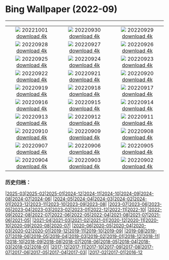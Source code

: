 # Bing Wallpaper (2022-09)
**************
| | | |
| :----: | :----: | :----: |
| ![](https://www.bing.com/th?id=OHR.EubalaenaAustralis_EN-US7949014397_1920x1080.jpg) 20221001 [download 4k](https://www.bing.com/th?id=OHR.EubalaenaAustralis_EN-US7949014397_UHD.jpg) | ![](https://www.bing.com/th?id=OHR.InfiniD_EN-US7855471603_1920x1080.jpg) 20220930 [download 4k](https://www.bing.com/th?id=OHR.InfiniD_EN-US7855471603_UHD.jpg) | ![](https://www.bing.com/th?id=OHR.FosterCoveredBridge_EN-US7763700078_1920x1080.jpg) 20220929 [download 4k](https://www.bing.com/th?id=OHR.FosterCoveredBridge_EN-US7763700078_UHD.jpg) |
| ![](https://www.bing.com/th?id=OHR.YellowstoneUGB_EN-US7573964019_1920x1080.jpg) 20220928 [download 4k](https://www.bing.com/th?id=OHR.YellowstoneUGB_EN-US7573964019_UHD.jpg) | ![](https://www.bing.com/th?id=OHR.SusitnaRiver_EN-US7154675950_1920x1080.jpg) 20220927 [download 4k](https://www.bing.com/th?id=OHR.SusitnaRiver_EN-US7154675950_UHD.jpg) | ![](https://www.bing.com/th?id=OHR.AmazonMangroves_EN-US7068770726_1920x1080.jpg) 20220926 [download 4k](https://www.bing.com/th?id=OHR.AmazonMangroves_EN-US7068770726_UHD.jpg) |
| ![](https://www.bing.com/th?id=OHR.DarkSkyAcadia_EN-US6966527964_1920x1080.jpg) 20220925 [download 4k](https://www.bing.com/th?id=OHR.DarkSkyAcadia_EN-US6966527964_UHD.jpg) | ![](https://www.bing.com/th?id=OHR.GoldenJellyfish_EN-US6743816471_1920x1080.jpg) 20220924 [download 4k](https://www.bing.com/th?id=OHR.GoldenJellyfish_EN-US6743816471_UHD.jpg) | ![](https://www.bing.com/th?id=OHR.LastDollarRoad_EN-US7923638318_1920x1080.jpg) 20220923 [download 4k](https://www.bing.com/th?id=OHR.LastDollarRoad_EN-US7923638318_UHD.jpg) |
| ![](https://www.bing.com/th?id=OHR.PWPeaceDoves_EN-US7797522376_1920x1080.jpg) 20220922 [download 4k](https://www.bing.com/th?id=OHR.PWPeaceDoves_EN-US7797522376_UHD.jpg) | ![](https://www.bing.com/th?id=OHR.SitkaOtters_EN-US7714053956_1920x1080.jpg) 20220921 [download 4k](https://www.bing.com/th?id=OHR.SitkaOtters_EN-US7714053956_UHD.jpg) | ![](https://www.bing.com/th?id=OHR.QueenFuneral_EN-US7710269016_1920x1080.jpg) 20220920 [download 4k](https://www.bing.com/th?id=OHR.QueenFuneral_EN-US7710269016_UHD.jpg) |
| ![](https://www.bing.com/th?id=OHR.ArashiyamaBamboo_EN-US7569665443_1920x1080.jpg) 20220919 [download 4k](https://www.bing.com/th?id=OHR.ArashiyamaBamboo_EN-US7569665443_UHD.jpg) | ![](https://www.bing.com/th?id=OHR.Wellenflug_EN-US7380614960_1920x1080.jpg) 20220918 [download 4k](https://www.bing.com/th?id=OHR.Wellenflug_EN-US7380614960_UHD.jpg) | ![](https://www.bing.com/th?id=OHR.PianePuma_EN-US7221521942_1920x1080.jpg) 20220917 [download 4k](https://www.bing.com/th?id=OHR.PianePuma_EN-US7221521942_UHD.jpg) |
| ![](https://www.bing.com/th?id=OHR.BuffaloMural_EN-US7123580117_1920x1080.jpg) 20220916 [download 4k](https://www.bing.com/th?id=OHR.BuffaloMural_EN-US7123580117_UHD.jpg) | ![](https://www.bing.com/th?id=OHR.MarbleCanyon_EN-US7056773172_1920x1080.jpg) 20220915 [download 4k](https://www.bing.com/th?id=OHR.MarbleCanyon_EN-US7056773172_UHD.jpg) | ![](https://www.bing.com/th?id=OHR.GSDNPest_EN-US6985335988_1920x1080.jpg) 20220914 [download 4k](https://www.bing.com/th?id=OHR.GSDNPest_EN-US6985335988_UHD.jpg) |
| ![](https://www.bing.com/th?id=OHR.Aracari_EN-US6920359857_1920x1080.jpg) 20220913 [download 4k](https://www.bing.com/th?id=OHR.Aracari_EN-US6920359857_UHD.jpg) | ![](https://www.bing.com/th?id=OHR.SOLHalfStaff_EN-US6710129226_1920x1080.jpg) 20220912 [download 4k](https://www.bing.com/th?id=OHR.SOLHalfStaff_EN-US6710129226_UHD.jpg) | ![](https://www.bing.com/th?id=OHR.KLMidAutumn_EN-US6642842911_1920x1080.jpg) 20220911 [download 4k](https://www.bing.com/th?id=OHR.KLMidAutumn_EN-US6642842911_UHD.jpg) |
| ![](https://www.bing.com/th?id=OHR.BHNMBelize_EN-US6404020386_1920x1080.jpg) 20220910 [download 4k](https://www.bing.com/th?id=OHR.BHNMBelize_EN-US6404020386_UHD.jpg) | ![](https://www.bing.com/th?id=OHR.CircumnavigationAnni_EN-US9635067459_1920x1080.jpg) 20220909 [download 4k](https://www.bing.com/th?id=OHR.CircumnavigationAnni_EN-US9635067459_UHD.jpg) | ![](https://www.bing.com/th?id=OHR.MuseudoAmanha_EN-US9576177041_1920x1080.jpg) 20220908 [download 4k](https://www.bing.com/th?id=OHR.MuseudoAmanha_EN-US9576177041_UHD.jpg) |
| ![](https://www.bing.com/th?id=OHR.SquirrelMushroom_EN-US8955570535_1920x1080.jpg) 20220907 [download 4k](https://www.bing.com/th?id=OHR.SquirrelMushroom_EN-US8955570535_UHD.jpg) | ![](https://www.bing.com/th?id=OHR.GastoniaParade_EN-US8873564493_1920x1080.jpg) 20220906 [download 4k](https://www.bing.com/th?id=OHR.GastoniaParade_EN-US8873564493_UHD.jpg) | ![](https://www.bing.com/th?id=OHR.ArambolBeach_EN-US7908449198_1920x1080.jpg) 20220905 [download 4k](https://www.bing.com/th?id=OHR.ArambolBeach_EN-US7908449198_UHD.jpg) |
| ![](https://www.bing.com/th?id=OHR.MalaysiaTwinTowers_EN-US7848703415_1920x1080.jpg) 20220904 [download 4k](https://www.bing.com/th?id=OHR.MalaysiaTwinTowers_EN-US7848703415_UHD.jpg) | ![](https://www.bing.com/th?id=OHR.SeitanLimania_EN-US5452823219_1920x1080.jpg) 20220903 [download 4k](https://www.bing.com/th?id=OHR.SeitanLimania_EN-US5452823219_UHD.jpg) | ![](https://www.bing.com/th?id=OHR.WildlifeCrossing_EN-US7691052130_1920x1080.jpg) 20220902 [download 4k](https://www.bing.com/th?id=OHR.WildlifeCrossing_EN-US7691052130_UHD.jpg) |

### 历史归档：

|[2025-03](/2025-03/2025-03.md)|[2025-02](/2025-02/2025-02.md)|[2025-01](/2025-01/2025-01.md)|[2024-12](/2024-12/2024-12.md)|[2024-11](/2024-11/2024-11.md)|[2024-10](/2024-10/2024-10.md)|[2024-09](/2024-09/2024-09.md)|[2024-08](/2024-08/2024-08.md)|[2024-07](/2024-07/2024-07.md)|[2024-06](/2024-06/2024-06.md)|
|[2024-05](/2024-05/2024-05.md)|[2024-04](/2024-04/2024-04.md)|[2024-03](/2024-03/2024-03.md)|[2024-02](/2024-02/2024-02.md)|[2024-01](/2024-01/2024-01.md)|[2023-12](/2023-12/2023-12.md)|[2023-11](/2023-11/2023-11.md)|[2023-10](/2023-10/2023-10.md)|[2023-09](/2023-09/2023-09.md)|[2023-08](/2023-08/2023-08.md)|
|[2023-07](/2023-07/2023-07.md)|[2023-06](/2023-06/2023-06.md)|[2023-05](/2023-05/2023-05.md)|[2023-04](/2023-04/2023-04.md)|[2023-03](/2023-03/2023-03.md)|[2023-02](/2023-02/2023-02.md)|[2023-01](/2023-01/2023-01.md)|[2022-12](/2022-12/2022-12.md)|[2022-11](/2022-11/2022-11.md)|[2022-10](/2022-10/2022-10.md)|
|[2022-09](/2022-09/2022-09.md)|[2022-08](/2022-08/2022-08.md)|[2022-07](/2022-07/2022-07.md)|[2022-06](/2022-06/2022-06.md)|[2022-05](/2022-05/2022-05.md)|[2022-04](/2022-04/2022-04.md)|[2021-08](/2021-08/2021-08.md)|[2021-07](/2021-07/2021-07.md)|[2021-06](/2021-06/2021-06.md)|[2021-05](/2021-05/2021-05.md)|
|[2021-04](/2021-04/2021-04.md)|[2021-03](/2021-03/2021-03.md)|[2021-02](/2021-02/2021-02.md)|[2021-01](/2021-01/2021-01.md)|[2020-12](/2020-12/2020-12.md)|[2020-11](/2020-11/2020-11.md)|[2020-10](/2020-10/2020-10.md)|[2020-09](/2020-09/2020-09.md)|[2020-08](/2020-08/2020-08.md)|[2020-07](/2020-07/2020-07.md)|
|[2020-06](/2020-06/2020-06.md)|[2020-05](/2020-05/2020-05.md)|[2020-04](/2020-04/2020-04.md)|[2020-03](/2020-03/2020-03.md)|[2020-02](/2020-02/2020-02.md)|[2020-01](/2020-01/2020-01.md)|[2019-12](/2019-12/2019-12.md)|[2019-11](/2019-11/2019-11.md)|[2019-10](/2019-10/2019-10.md)|[2019-09](/2019-09/2019-09.md)|
|[2019-08](/2019-08/2019-08.md)|[2019-07](/2019-07/2019-07.md)|[2019-06](/2019-06/2019-06.md)|[2019-05](/2019-05/2019-05.md)|[2019-04](/2019-04/2019-04.md)|[2019-03](/2019-03/2019-03.md)|[2019-02](/2019-02/2019-02.md)|[2019-01](/2019-01/2019-01.md)|[2018-12](/2018-12/2018-12.md)|[2018-11](/2018-11/2018-11.md)|
|[2018-10](/2018-10/2018-10.md)|[2018-09](/2018-09/2018-09.md)|[2018-08](/2018-08/2018-08.md)|[2018-07](/2018-07/2018-07.md)|[2018-06](/2018-06/2018-06.md)|[2018-05](/2018-05/2018-05.md)|[2018-04](/2018-04/2018-04.md)|[2018-03](/2018-03/2018-03.md)|[2018-02](/2018-02/2018-02.md)|[2018-01](/2018-01/2018-01.md)|
|[2017-12](/2017-12/2017-12.md)|[2017-11](/2017-11/2017-11.md)|[2017-10](/2017-10/2017-10.md)|[2017-09](/2017-09/2017-09.md)|[2017-08](/2017-08/2017-08.md)|[2017-07](/2017-07/2017-07.md)|[2017-06](/2017-06/2017-06.md)|[2017-05](/2017-05/2017-05.md)|[2017-04](/2017-04/2017-04.md)|[2017-03](/2017-03/2017-03.md)|
|[2017-02](/2017-02/2017-02.md)|[2017-01](/2017-01/2017-01.md)|[2016-12](/2016-12/2016-12.md)